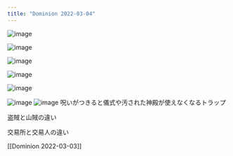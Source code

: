 ```yaml
---
title: "Dominion 2022-03-04"
---
```



![image](https://gyazo.com/4faaec06663b3d102f34ef5c2f657b3e/thumb/1000)


![image](https://gyazo.com/9bca6dd5ce1ef451712ba491f85d7ff7/thumb/1000)

![image](https://gyazo.com/311db41778c3d57326c1491514d52507/thumb/1000)

![image](https://gyazo.com/627848082839f1e86dc29b62a62474b0/thumb/1000)

![image](https://gyazo.com/6b0fbd42a78cfdd3dfe5fb4b55314810/thumb/1000)

![image](https://gyazo.com/da95dd028eee0247916018650e8b0330/thumb/1000)
![image](https://gyazo.com/0ca509e42555078e9fa2bba40128cc1a/thumb/1000)
呪いがつきると儀式や汚された神殿が使えなくなるトラップ

盗賊と山賊の違い

交易所と交易人の違い

[[Dominion 2022-03-03]]
